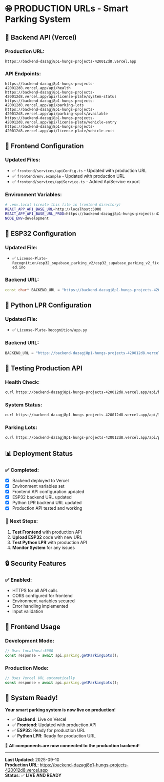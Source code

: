 # 🌐 PRODUCTION URLs - Smart Parking System

## 🚀 **Backend API (Vercel)**

### **Production URL:**
```
https://backend-dazagj8p1-hungs-projects-420012d8.vercel.app
```

### **API Endpoints:**
```
https://backend-dazagj8p1-hungs-projects-420012d8.vercel.app/api/health
https://backend-dazagj8p1-hungs-projects-420012d8.vercel.app/api/license-plate/system-status
https://backend-dazagj8p1-hungs-projects-420012d8.vercel.app/api/parking-lots
https://backend-dazagj8p1-hungs-projects-420012d8.vercel.app/api/parking-spots/available
https://backend-dazagj8p1-hungs-projects-420012d8.vercel.app/api/license-plate/vehicle-entry
https://backend-dazagj8p1-hungs-projects-420012d8.vercel.app/api/license-plate/vehicle-exit
```

## 📱 **Frontend Configuration**

### **Updated Files:**
- ✅ `frontend/services/apiConfig.ts` - Updated with production URL
- ✅ `frontend/env.example` - Updated with production URL
- ✅ `frontend/services/apiService.ts` - Added ApiService export

### **Environment Variables:**
```bash
# .env.local (create this file in frontend directory)
REACT_APP_API_BASE_URL=http://localhost:5000
REACT_APP_API_BASE_URL_PROD=https://backend-dazagj8p1-hungs-projects-420012d8.vercel.app
NODE_ENV=development
```

## 🔧 **ESP32 Configuration**

### **Updated File:**
- ✅ `License-Plate-Recognition/esp32_supabase_parking_v2/esp32_supabase_parking_v2_fixed.ino`

### **Backend URL:**
```cpp
const char* BACKEND_URL = "https://backend-dazagj8p1-hungs-projects-420012d8.vercel.app";
```

## 🐍 **Python LPR Configuration**

### **Updated File:**
- ✅ `License-Plate-Recognition/app.py`

### **Backend URL:**
```python
BACKEND_URL = "https://backend-dazagj8p1-hungs-projects-420012d8.vercel.app"
```

## 🧪 **Testing Production API**

### **Health Check:**
```bash
curl https://backend-dazagj8p1-hungs-projects-420012d8.vercel.app/api/health
```

### **System Status:**
```bash
curl https://backend-dazagj8p1-hungs-projects-420012d8.vercel.app/api/license-plate/system-status
```

### **Parking Lots:**
```bash
curl https://backend-dazagj8p1-hungs-projects-420012d8.vercel.app/api/parking-lots
```

## 📊 **Deployment Status**

### **✅ Completed:**
- [x] Backend deployed to Vercel
- [x] Environment variables set
- [x] Frontend API configuration updated
- [x] ESP32 backend URL updated
- [x] Python LPR backend URL updated
- [x] Production API tested and working

### **🎯 Next Steps:**
1. **Test Frontend** with production API
2. **Upload ESP32** code with new URL
3. **Test Python LPR** with production API
4. **Monitor System** for any issues

## 🔒 **Security Features**

### **✅ Enabled:**
- HTTPS for all API calls
- CORS configured for frontend
- Environment variables secured
- Error handling implemented
- Input validation

## 📱 **Frontend Usage**

### **Development Mode:**
```typescript
// Uses localhost:5000
const response = await api.parking.getParkingLots();
```

### **Production Mode:**
```typescript
// Uses Vercel URL automatically
const response = await api.parking.getParkingLots();
```

## 🎉 **System Ready!**

**Your smart parking system is now live on production!**

- ✅ **Backend**: Live on Vercel
- ✅ **Frontend**: Updated with production API
- ✅ **ESP32**: Ready for production URL
- ✅ **Python LPR**: Ready for production URL

**🚀 All components are now connected to the production backend!**

---

**Last Updated**: 2025-09-10  
**Production URL**: https://backend-dazagj8p1-hungs-projects-420012d8.vercel.app  
**Status**: ✅ **LIVE AND READY**

